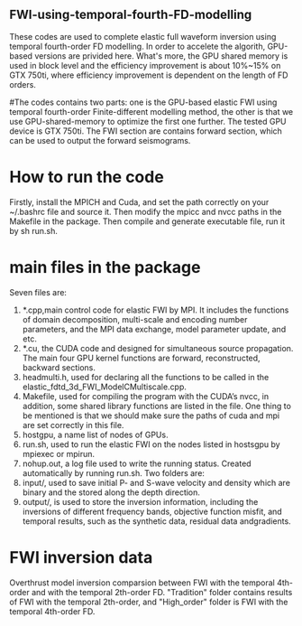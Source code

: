## FWI-using-temporal-fourth-FD-modelling

These codes are used to complete elastic full waveform inversion using 
temporal fourth-order FD modelling. In order to accelete the algorith, 
GPU-based versions are privided here. What's more, the GPU shared memory
 is used in block level and the efficiency improvement is about 10%~15% 
on GTX 750ti, where efficiency improvement is dependent on the length of
 FD orders.

#The codes contains two parts: one is the GPU-based elastic FWI using 
temporal fourth-order Finite-different modelling method, the other is 
that we use GPU-shared-memory to optimize the first one further. The 
tested GPU device is GTX 750ti. The FWI section are contains forward 
section, which can be used to output the forward seismograms.

# How to run the code 

Firstly, install the MPICH and Cuda, and set the path correctly on your 
~/.bashrc file and source it. Then modify the mpicc and nvcc paths in 
the Makefile in the package. Then compile and generate executable file, 
run it by sh run.sh.

# main files in the package
Seven files are:
1. *.cpp,main control code for elastic FWI by MPI. It includes the 
functions of domain decomposition, multi-scale and encoding number 
parameters, and the MPI data exchange, model parameter update, and etc.
2. *.cu, the CUDA code and designed for simultaneous source propagation.
 The main four GPU kernel functions are forward, reconstructed, backward
 sections.
3. headmulti.h, used for declaring all the functions to be called in the
 elastic_fdtd_3d_FWI_ModelCMultiscale.cpp.
4. Makefile, used for compiling the program with the CUDA’s nvcc, in 
addition, some shared library functions are listed in the file. One 
thing to be mentioned is that we should make sure the paths of cuda and 
mpi are set correctly in this file.
5. hostgpu, a name list of nodes of GPUs.
6. run.sh, used to run the elastic FWI on the nodes listed in hostsgpu 
by mpiexec or mpirun.
7. nohup.out, a log file used to write the running status. Created 
automatically by running
run.sh.
Two folders are:
1. input/, used to save initial P- and S-wave velocity and density which
 are binary and the stored along the depth direction. 
2. output/, is used to store the inversion information, including the 
inversions of different frequency bands, objective function misfit, and 
temporal results, such as the synthetic data, residual data 
andgradients.

# FWI inversion data
Overthrust model inversion comparsion between FWI with the temporal 4th-order and with  the temporal 2th-order FD. "Tradition" folder contains results of FWI with  the temporal 2th-order, and "High_order" folder is FWI with the temporal 4th-order FD.
